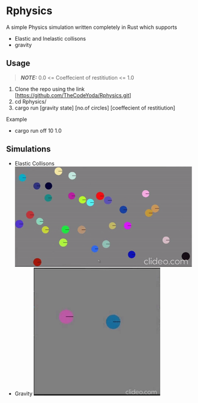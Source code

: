# Rphysics
A simple Physics simulation written completely in Rust which supports
* Elastic and Inelastic collisons
* gravity

## Usage

> **_NOTE:_**  0.0 <= Coeffecient of restitiution <= 1.0

1. Clone the repo using the link [https://github.com/TheCodeYoda/Rphysics.git]
2. cd Rphysics/
3. cargo run [gravity state] [no.of circles] [coeffecient of restitiution]

Example 

* cargo run off 10 1.0

## Simulations

* Elastic Collisons
![Alt Text](/gifs/collision.gif)
* Gravity 
![Alt Text](/gifs/gravity.gif)
